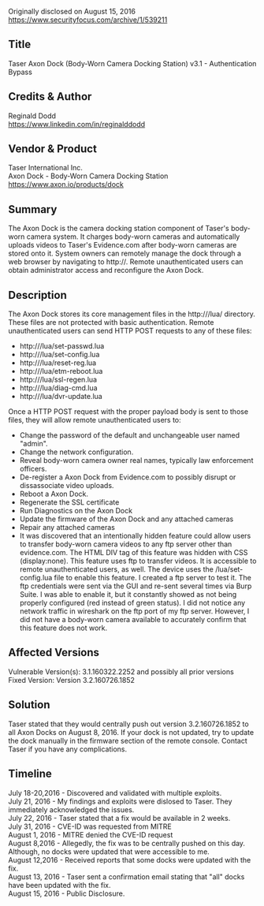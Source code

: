 Originally disclosed on August 15, 2016  
https://www.securityfocus.com/archive/1/539211  
  
Title
------
Taser Axon Dock (Body-Worn Camera Docking Station) v3.1 - Authentication Bypass  
  
Credits & Author
------
Reginald Dodd  
https://www.linkedin.com/in/reginalddodd  
  
Vendor & Product
------
Taser International Inc.  
Axon Dock - Body-Worn Camera Docking Station  
https://www.axon.io/products/dock  

Summary
------
The Axon Dock is the camera docking station component of Taser's body-worn camera system. It charges body-worn cameras and automatically uploads videos to Taser's Evidence.com after body-worn cameras are stored onto it. System owners can remotely manage the dock through a web browser by navigating to http://<IP>. Remote unauthenticated users can obtain administrator access and reconfigure the Axon Dock.  
  
Description
------
The Axon Dock stores its core management files in the http://<IP>/lua/ directory. These files are not protected with basic authentication. Remote unauthenticated users can send HTTP POST requests to any of these files:  
* http://<ip>/lua/set-passwd.lua
* http://<ip>/lua/set-config.lua
* http://<ip>/lua/reset-reg.lua
* http://<ip>/lua/etm-reboot.lua
* http://<ip>/lua/ssl-regen.lua
* http://<ip>/lua/diag-cmd.lua
* http://<ip>/lua/dvr-update.lua
  
Once a HTTP POST request with the proper payload body is sent to those files, they will allow remote unauthenticated users to:  
* Change the password of the default and unchangeable user named "admin".
* Change the network configuration.
* Reveal body-worn camera owner real names, typically law enforcement officers.
* De-register a Axon Dock from Evidence.com to possibly disrupt or dissassociate video uploads.
* Reboot a Axon Dock.
* Regenerate the SSL certificate
* Run Diagnostics on the Axon Dock
* Update the firmware of the Axon Dock and any attached cameras
* Repair any attached cameras
* It was discovered that an intentionally hidden feature could allow users to transfer body-worn camera videos to any ftp server other than evidence.com. The HTML DIV tag of this feature was hidden with CSS (display:none). This feature uses ftp to transfer videos. It is accessible to remote unauthenticated users, as well. The device uses the /lua/set-config.lua file to enable this feature. I created a ftp server to test it. The ftp credentials were sent via the GUI and re-sent several times via Burp Suite. I was able to enable it, but it constantly showed as not being properly configured (red instead of green status). I did not notice any network traffic in wireshark on the ftp port of my ftp server. However, I did not have a body-worn camera available to accurately confirm that this feature does not work.

Affected Versions
------
Vulnerable Version(s): 3.1.160322.2252 and possibly all prior versions  
Fixed Version: Version 3.2.160726.1852  
  
Solution
------
Taser stated that they would centrally push out version 3.2.160726.1852 to all Axon Docks on August 8, 2016. If your dock is not updated, try to update the dock manually in the firmware section of the remote console. Contact Taser if you have any complications.  

Timeline
------
July 18-20,2016 - Discovered and validated with multiple exploits.  
July 21, 2016 - My findings and exploits were dislosed to Taser. They immediately acknowledged the issues.  
July 22, 2016 - Taser stated that a fix would be available in 2 weeks.  
July 31, 2016 - CVE-ID was requested from MITRE  
August 1, 2016 - MITRE denied the CVE-ID request  
August 8,2016 - Allegedly, the fix was to be centrally pushed on this day. Although, no docks were updated that were accessible to me.  
August 12,2016 - Received reports that some docks were updated with the fix.  
August 13, 2016 - Taser sent a confirmation email stating that "all" docks have been updated with the fix.  
August 15, 2016 - Public Disclosure.  
